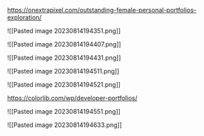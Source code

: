 https://onextrapixel.com/outstanding-female-personal-portfolios-exploration/

![[Pasted image 20230814194351.png]]

![[Pasted image 20230814194407.png]]

![[Pasted image 20230814194431.png]]

![[Pasted image 20230814194511.png]]

![[Pasted image 20230814194521.png]]

https://colorlib.com/wp/developer-portfolios/

![[Pasted image 20230814194551.png]]

![[Pasted image 20230814194633.png]]